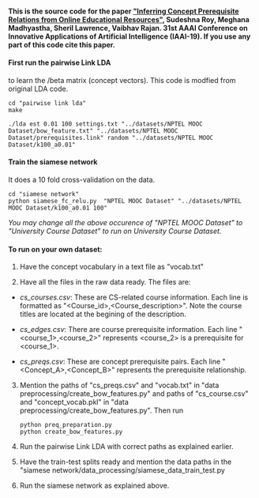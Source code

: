 #### This is the source code for the paper [**"Inferring Concept Prerequisite Relations from Online Educational Resources"**](https://arxiv.org/abs/1811.12640), Sudeshna Roy, Meghana Madhyastha, Sheril Lawrence, Vaibhav Rajan. 31st AAAI Conference on Innovative Applications of Artificial Intelligence (IAAI-19). If you use any part of this code cite this paper.

#### First run the pairwise Link LDA 

to learn the /beta matrix (concept vectors). This code is modfied from original LDA code.

    cd "pairwise link lda"
    make

    ./lda est 0.01 100 settings.txt "../datasets/NPTEL MOOC Dataset/bow_feature.txt" "../datasets/NPTEL MOOC Dataset/prerequisites.link" random "../datasets/NPTEL MOOC Dataset/k100_a0.01"



#### Train the siamese network

It does a 10 fold cross-validation on the data.

    cd "siamese network"
    python siamese_fc_relu.py  "NPTEL MOOC Dataset" "../datasets/NPTEL MOOC Dataset/k100_a0.01 100"


*You may change all the above occurence of "NPTEL MOOC Dataset" to "University Course Dataset" to run on University Course Dataset.*


#### To run on your own dataset:

1. Have the concept vocabulary in a text file as "vocab.txt"

2. Have all the files in the raw data ready. The files are:

- *cs_courses.csv*: These are CS-related course information. Each line is formatted as "\<Course_id\>,\<Course_description\>". Note the course titles are located at the begining of the description.

- *cs_edges.csv*: There are course prerequisite information. Each line "\<course_1\>,\<course_2\>" represents \<course_2\> is a prerequisite for \<course_1\>.
  
- *cs_preqs.csv*: These are concept prerequisite pairs. Each line "\<Concept_A\>,\<Concept_B\>" represents the prerequisite relationship.


3. Mention the paths of "cs_preqs.csv" and "vocab.txt" in "data preprocessing/create_bow_features.py" and paths of "cs_course.csv" and "concept_vocab.pkl" in "data preprocessing/create_bow_features.py". Then run

       python preq_preparation.py
       python create_bow_features.py

4. Run the pairwise Link LDA with correct paths as explained earlier. 

5. Have the train-test splits ready and mention the data paths in the "siamese network/data_processing/siamese_data_train_test.py

6. Run the siamese network as explained above.
